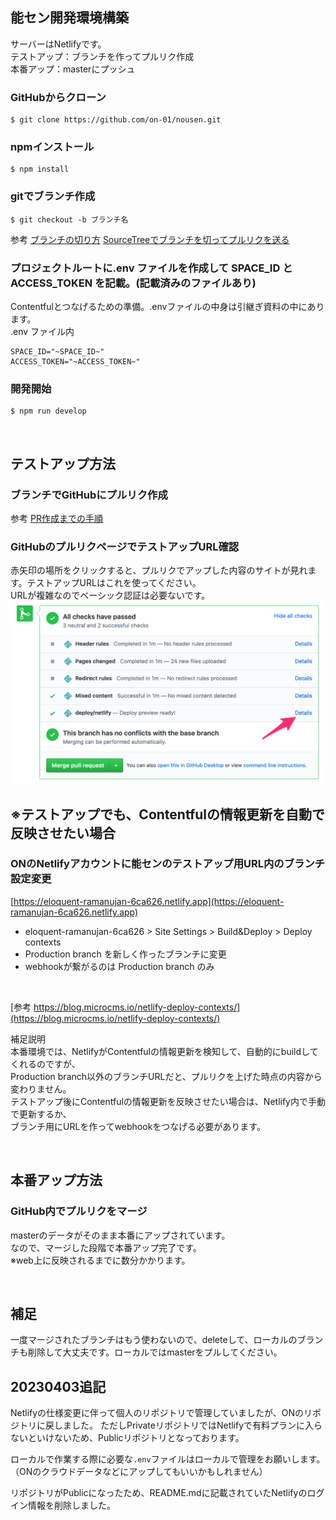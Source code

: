 
## 能セン開発環境構築
サーバーはNetlifyです。<br>
テストアップ：ブランチを作ってプルリク作成<br>
本番アップ：masterにプッシュ

### GitHubからクローン
```
$ git clone https://github.com/on-01/nousen.git
```

### npmインストール
```
$ npm install
```

### gitでブランチ作成
```
$ git checkout -b ブランチ名
```
参考
[ブランチの切り方](https://github.com/mikutaniguchi/portfolio_site/wiki/%E3%83%96%E3%83%A9%E3%83%B3%E3%83%81%E3%81%AE%E5%88%87%E3%82%8A%E6%96%B9)
[SourceTreeでブランチを切ってプルリクを送る](https://tokku-engineer.tech/github-sourcetree-branch/)

### プロジェクトルートに.env ファイルを作成して SPACE_ID と ACCESS_TOKEN を記載。(記載済みのファイルあり)
Contentfulとつなげるための準備。.envファイルの中身は引継ぎ資料の中にあります。<br>
.env ファイル内
```
SPACE_ID="~SPACE_ID~"
ACCESS_TOKEN="~ACCESS_TOKEN~"
```

### 開発開始
```
$ npm run develop
```
&emsp;

## テストアップ方法

### ブランチでGitHubにプルリク作成
参考
[PR作成までの手順](https://github.com/mikutaniguchi/portfolio_site/wiki/PR%E4%BD%9C%E6%88%90%E3%81%BE%E3%81%A7%E3%81%AE%E6%89%8B%E9%A0%86)

### GitHubのプルリクページでテストアップURL確認
赤矢印の場所をクリックすると、プルリクでアップした内容のサイトが見れます。テストアップURLはこれを使ってください。<br>
URLが複雑なのでベーシック認証は必要ないです。
![URLの場所](readme_description.png "readmedescription")
<br>

## ※テストアップでも、Contentfulの情報更新を自動で反映させたい場合

### ONのNetlifyアカウントに能センのテストアップ用URL内のブランチ設定変更

[https://eloquent-ramanujan-6ca626.netlify.app](https://eloquent-ramanujan-6ca626.netlify.app)
- eloquent-ramanujan-6ca626 > Site Settings > Build&Deploy > Deploy contexts
- Production branch を新しく作ったブランチに変更
- webhookが繋がるのは Production branch のみ
<br>

[参考 https://blog.microcms.io/netlify-deploy-contexts/](https://blog.microcms.io/netlify-deploy-contexts/)



補足説明<br>
本番環境では、NetlifyがContentfulの情報更新を検知して、自動的にbuildしてくれるのですが、<br>
Production branch以外のブランチURLだと、プルリクを上げた時点の内容から変わりません。<br>
テストアップ後にContentfulの情報更新を反映させたい場合は、Netlify内で手動で更新するか、<br>
ブランチ用にURLを作ってwebhookをつなげる必要があります。<br>

&emsp;

## 本番アップ方法

### GitHub内でプルリクをマージ
masterのデータがそのまま本番にアップされています。<br>
なので、マージした段階で本番アップ完了です。<br>
※web上に反映されるまでに数分かかります。

&emsp;

## 補足
一度マージされたブランチはもう使わないので、deleteして、ローカルのブランチも削除して大丈夫です。ローカルではmasterをプルしてください。

## 20230403追記
Netlifyの仕様変更に伴って個人のリポジトリで管理していましたが、ONのリポジトリに戻しました。
ただしPrivateリポジトリではNetlifyで有料プランに入らないといけないため、Publicリポジトリとなっております。

ローカルで作業する際に必要な`.env`ファイルはローカルで管理をお願いします。（ONのクラウドデータなどにアップしてもいいかもしれません）

リポジトリがPublicになったため、README.mdに記載されていたNetlifyのログイン情報を削除しました。
